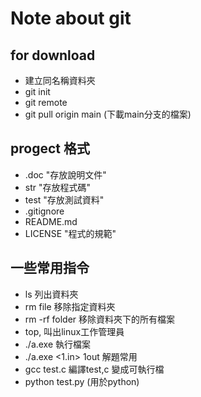# Note about git
## for download
* 建立同名稱資料夾
* git init
* git remote
* git pull origin main (下載main分支的檔案)

## progect 格式
* .doc "存放說明文件"
* str  "存放程式碼"
* test "存放測試資料"
* .gitignore 
* README.md
* LICENSE "程式的規範"

## 一些常用指令
* ls 列出資料夾
* rm file 移除指定資料夾
* rm -rf folder 移除資料夾下的所有檔案
* top, 叫出linux工作管理員
* ./a.exe 執行檔案
* ./a.exe <1.in> 1out 解題常用
* gcc test.c  編譯test,c 變成可執行檔
* python test.py (用於python)
